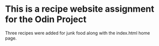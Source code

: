 # This is a recipe website assignment for the Odin Project
Three recipes were added for junk food along with the index.html home page.